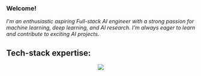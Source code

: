 ### Welcome!
*I'm an enthusiastic aspiring Full-stack AI engineer with a strong passion for machine learning, deep learning, and AI research. I'm always eager to learn and contribute to exciting AI projects.*
## Tech-stack expertise:

<p align="center">
  <a href="github.com/RianaAzad">
    <img src="https://skillicons.dev/icons?i=python,js,react,nodejs,expressjs,mongodb,firebase,figma" />
  </a>
</p>
